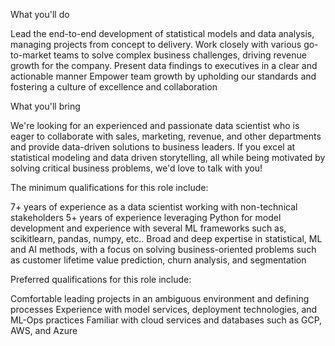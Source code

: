 What you'll do

Lead the end-to-end development of statistical models and data analysis, managing projects from concept to delivery.
Work closely with various go-to-market teams to solve complex business challenges, driving revenue growth for the company.
Present data findings to executives in a clear and actionable manner
Empower team growth by upholding our standards and fostering a culture of excellence and collaboration

What you'll bring

We're looking for an experienced and passionate data scientist who is eager to collaborate with sales, marketing, revenue, and other departments and provide data-driven solutions to business leaders. If you excel at statistical modeling and data driven storytelling, all while being motivated by solving critical business problems, we'd love to talk with you!

The minimum qualifications for this role include:

7+ years of experience as a data scientist working with non-technical stakeholders
5+ years of experience leveraging Python for model development and experience with several ML frameworks such as, scikitlearn, pandas, numpy, etc..
Broad and deep expertise in statistical, ML and AI methods, with a focus on solving business-oriented problems such as customer lifetime value prediction, churn analysis, and segmentation

Preferred qualifications for this role include:

Comfortable leading projects in an ambiguous environment and defining processes
Experience with model services, deployment technologies, and ML-Ops practices
Familiar with cloud services and databases such as GCP, AWS, and Azure